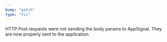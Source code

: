 ```yaml
---
bump: "patch"
type: "fix"
---
```


HTTP Post requests were not sending the body params to AppSignal. They are now properly sent to the
application.
